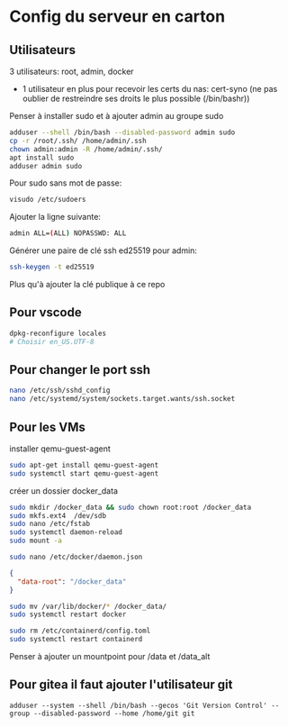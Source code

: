 # Config du serveur en carton

## Utilisateurs

3 utilisateurs:
root, admin, docker 

+ 1 utilisateur en plus pour recevoir les certs du nas: 
cert-syno
(ne pas oublier de restreindre ses droits le plus possible (/bin/bashr))

Penser à installer sudo et à ajouter admin au groupe sudo

```bash
adduser --shell /bin/bash --disabled-password admin sudo
cp -r /root/.ssh/ /home/admin/.ssh
chown admin:admin -R /home/admin/.ssh/
apt install sudo
adduser admin sudo
```

Pour sudo sans mot de passe:

```bash
visudo /etc/sudoers
```

Ajouter la ligne suivante:

```bash
admin ALL=(ALL) NOPASSWD: ALL
```

Générer une paire de clé ssh ed25519 pour admin:

```bash
ssh-keygen -t ed25519
```

Plus qu'à ajouter la clé publique à ce repo

## Pour vscode

```bash
dpkg-reconfigure locales
# Choisir en_US.UTF-8
```

## Pour changer le port ssh

```bash
nano /etc/ssh/sshd_config
nano /etc/systemd/system/sockets.target.wants/ssh.socket
```

## Pour les VMs

installer qemu-guest-agent

```bash
sudo apt-get install qemu-guest-agent
sudo systemctl start qemu-guest-agent
```

créer un dossier docker_data

```bash
sudo mkdir /docker_data && sudo chown root:root /docker_data
sudo mkfs.ext4  /dev/sdb
sudo nano /etc/fstab
sudo systemctl daemon-reload
sudo mount -a

sudo nano /etc/docker/daemon.json
```

```json
{
  "data-root": "/docker_data"
}
```

```bash
sudo mv /var/lib/docker/* /docker_data/
sudo systemctl restart docker
```

```bash
sudo rm /etc/containerd/config.toml
sudo systemctl restart containerd
```

Penser à ajouter un mountpoint pour /data et /data_alt

## Pour gitea il faut ajouter l'utilisateur git

`adduser --system --shell /bin/bash --gecos 'Git Version Control' --group --disabled-password --home /home/git git`
